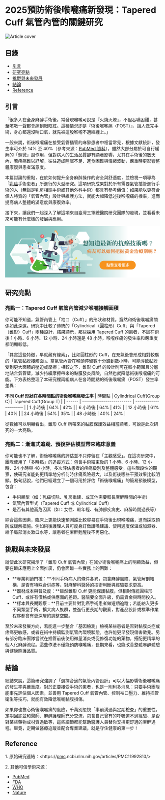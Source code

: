 # 2025預防術後喉嚨痛新發現：Tapered Cuff 氣管內管的關鍵研究
![Article cover](https://i.imgur.com/Fkb682v.png)

## 目錄

* [引言](#introduction)
* [研究亮點](#highlights)
* [挑戰與未來發展](#future-work)
* [結論](#conclusion)
* [Reference](#reference)

## 引言<a id="introduction"></a>
「很多人在全身麻醉手術後，常發現喉嚨可說是『火燒火燎』，不但吞嚥困難，甚至咳嗽一聲都會痛到眼眶紅。這種情況即是『術後喉嚨痛（POST）』，讓人做完手術，身心都還沒喘口氣，就先被這股喉嚨不適給纏上。」

一般來說，術後喉嚨痛在接受氣管插管的麻醉患者中相當常見，根據文獻統計，發生率可介於 14% 至 40%（參考來源：[PubMed 資料](https://pubmed.ncbi.nlm.nih.gov/2331067)），雖然大部分屬於可自行緩解的「輕微」副作用，但對病人的生活品質卻有顯著影響，尤其在手術後的數天內，若疼痛難以紓解，往往造成睡眠不足、進食困難與情緒波動，嚴重時更影響整體康復與患者滿意度。

本篇討論的重點，在於如何提升全身麻醉操作的安全與舒適度，並檢視一項專為「<a href="https://breastcancer.tech">乳癌</a>手術患者」所進行的大型研究。這項研究成果對於所有需要氣管插管進行手術的人（無論是乳房相關手術或其他外科手術）都具有參考價值：如果能以更符合個人特質的「氣管內管」設計與維護方法，就能大幅降低述後喉嚨痛的機率，進而提高病人整體的滿意度與康復效率。

接下來，讓我們一起深入了解這項來自臺灣三軍總醫院研究團隊的發現，並看看未來可能有什麼樣的發展與應用。

[![CancerFree](https://raw.githubusercontent.com/breastcancer-tech/Breast-Cancer/refs/heads/main/images/long_ad.png)](https://cancerfree.io)
## 研究亮點<a id="highlights"></a>
### 亮點一：Tapered Cuff 氣管內管減少喉嚨接觸面積

你可能不知道，氣管內管上「袖口（Cuff）」的形狀和材質，竟然和術後喉嚨痛關係如此深遠。研究中比較了傳統的「Cylindrical（圓柱形）Cuff」與「Tapered（錐形）Cuff」兩種設計，結果顯示，那些採用 Tapered Cuff 的患者，不論在術後 1 小時、6 小時、12 小時、24 小時還是 48 小時，喉嚨疼痛的發生率和嚴重度都明顯較低。

「其實這些特徵，早就藏有線索」，比如圓柱形的 Cuff，在充氣後會形成相對較廣的「氣管黏膜接觸面」。當氣管內管在喉頭停留數十分鐘到數小時，可能導致黏膜受到更大面積的壓迫或摩擦；相較之下，錐形 Cuff 的設計則可在較小範圍且分層地貼合氣管壁，減少持續摩擦帶來的黏膜發炎風險，自然也就降低術後喉嚨痛的可能。下方表格整理了本研究裡兩組病人在各時間點的術後喉嚨痛（POST）發生率差異：

__不同 Cuff 形狀在各時間點的術後喉嚨痛發生率__
| 時間點    | Cylindrical Cuff(Group C) | Tapered Cuff(Group T) |
| ------ | ------------------------- | --------------------- |
| 1 小時後  | 64%                       | 42%                   |
| 6 小時後  | 64%                       | 41%                   |
| 12 小時後 | 61%                       | 40%                   |
| 24 小時後 | 54%                       | 35%                   |
| 48 小時後 | 40%                       | 24%                   |

從數據可以明顯看出，錐形 Cuff 所帶來的黏膜保護效益相當顯著，可說是此次研究的一大亮點。

### 亮點二：漸進式追蹤、預後評估模型帶來臨床意義

你可能也不了解，術後喉嚨痛的評估並不只停留在「主觀感受」。在這次研究中，團隊使用了「多時點」的追蹤方式：包含手術結束後的 1 小時、6 小時、12 小時、24 小時與 48 小時，多次評估患者的疼痛級別及整體感受。這些階段性的觀察，使研究者能夠更精準地分析何時疼痛風險最大，以及術後哪些干預效果比較明顯。換句話說，他們已經建立了一個可用於評估「術後喉嚨痛」的簡易預後模型，包含：

* 手術類型（如：乳癌切除、乳房重建、或其他需要較長麻醉時間的手術）
* 氣管內管型式（Tapered Cuff 或 Cylindrical Cuff）
* 是否有其他高危因素（如：女性、較年輕、有肺部疾病史、麻醉時間過長等）

綜合這些因素，臨床上更能快速預測誰比較容易在手術後出現喉嚨痛，進而採取預防或緩解措施。例如術後護理人員可度身訂做護嗓建議、使用適度保溫或加濕器、給予局部消炎漱口水等，讓患者在麻醉甦醒後不再惡化。

## 挑戰與未來發展<a id="future-work"></a>
縱使此次研究揭示了「錐形 Cuff 氣管內管」在減少術後喉嚨痛上的明顯效益，但要在臨床應用上全面推廣，仍會面臨一些實務上的困難：

* **專業判讀門檻：**不同手術病人的條件各異，包含麻醉風險、氣管解剖結構、是否有特殊合併症等，對麻醉科醫師的技術判斷與經驗要求更高。
* **器材成本與普及度：**雖然錐形 Cuff 更能保護黏膜，但相對傳統圓柱形 Cuff，或許有價格或供應面的差距。醫院要全面升級，仍需資金與時間投入。
* **樣本與長期觀察：**目前主要針對乳癌手術患者做短期追蹤；若能納入更多不同類型手術，擴大病人族群，並進行更長期的觀察，對產品設計或標準作業程序都會有更深層的調整空間。

至於未來發展方向，若能進一步整合「基因檢測」檢視某些患者是否對黏膜炎症或疼痛更敏感，或者在術中持續監測氣管內環境狀態，也許能更早發現傷害徵兆。另有部分臨床團隊嘗試在插管前後使用微量消炎或促修復功能的藥物，搭配更精準的個人化麻醉流程。這些作法不僅能預防喉嚨痛，長期來看，也能改善整體麻醉體驗與健康照護品質。

## 結論<a id="conclusion"></a>
總結來說，這篇研究強調了「選擇合適的氣管內管設計」可以大幅影響術後喉嚨痛的發生率與嚴重度。對於正要接受手術的患者，也是一則利多消息：只要手術團隊能事先評估個人因素，並善用 Tapered Cuff 氣管內管、控制袖口壓力、維持插管衛生等技巧，就能有效降低喉嚨黏膜損傷。

如果你也擔心術後喉嚨痛的風險，千萬別忽視「事前溝通與定期檢查」的重要性。定期回診並和醫師、麻醉護理師充分交流，包含自己曾有的呼吸道不適經驗、是否對某些藥物或材質過敏等，這些細節都能幫助醫護人員替你安排更舒適的麻醉過程。畢竟，定期做醫療追蹤並配合專業建議，就是守住健康的第一步！

## Reference<a id="reference"></a>
1\. 原始研究連結：<https://<a href="https://pmc.ncbi.nlm.nih.gov/">pmc</a>.ncbi.nlm.nih.gov/articles/PMC11992810/>

2\. 其他可信學術來源：

* [PubMed](https://pubmed.ncbi.nlm.nih.gov)
* [FDA](https://www.fda.gov)
* [WHO](https://www.who.int)
* [Nature](https://www.nature.com)